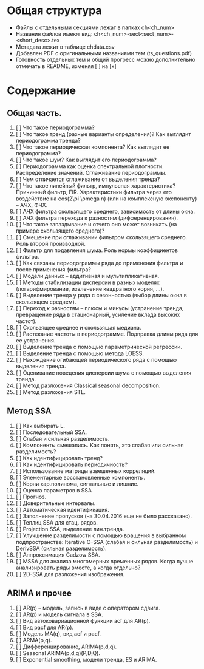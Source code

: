 # Общая структура

- Файлы с отдельными секциями лежат в папках ch<ch_num>
- Названия файлов имеют вид: ch<ch_num>-sect<sect_num>-<short_desc>.tex
- Метадата лежит в таблице chdata.csv
- Добавлен PDF с оригинальными названиями тем (ts_questions.pdf)
- Готовность отдельных тем и общий прогресс можно дополнительно отмечать в README, изменяя [ ] на [x]

# Содержание

## Общая часть.
1. [ ] Что такое периодограмма?
2. [ ] Что такое тренд (разные варианты определения)? Как выглядит периодограмма тренда?
3. [ ] Что такое периодическая компонента? Как выглядит ее периодограмма?
4. [ ] Что такое шум? Как выглядит его периодограмма?
5. [ ] Периодограмма как оценка спектральной плотности. Распределение значений. Сглаживание
периодограммы.
6. [ ] Чем отличается сглаживание от выделения тренда?
7. [ ] Что такое линейный фильтр, импульсная характеристика? Причинный фильтр, FIR.
 Характеристики фильтра через его воздействие на cos(2\pi \omega n) (или на комплексную
экспоненту) – АЧХ, ФЧХ.
9. [ ] AЧХ фильтра скользящего среднего, зависимость от длины окна.
10. [ ] АЧХ фильтра перехода к разностям (дифференцирования).
11. [ ] Что такое запаздывание и отчего оно может возникать (на примере скользящего среднего)?
12. [ ] Смещение при сглаживании фильтром скользящего среднего. Роль второй производной.
13. [ ] Фильтр для подавления шума. Роль нормы коэффициентов фильтра.
14. [ ] Как связаны периодограммы ряда до применения фильтра и после применения фильтра?
15. [ ] Модели данных – аддитивная и мультипликативная.
16. [ ] Методы стабилизации дисперсии в разных моделях (логарифмирование, извлечение квадратного
корня, …).
17. [ ] Выделение тренда у ряда с сезонностью (выбор длины окна в скользящем среднем).
18. [ ] Переход к разностям – плюсы и минусы (устранение тренда, превращение ряда в стационарный,
усиление вклада высоких частот).
19. [ ] Скользящее среднее и скользящая медиана.
20. [ ] Растекание частоты в периодограмме. Подправка длины ряда для ее устранения.
21. [ ] Выделение тренда с помощью параметрической регрессии.
22. [ ] Выделение тренда с помощью метода LOESS.
23. [ ] Нахождение огибающей периодического ряда с помощью выделения тренда.
24. [ ] Оценивание поведения дисперсии шума с помощью выделения тренда.
25. [ ] Метод разложения Classical seasonal decomposition.
26. [ ] Метод разложения STL.

## Метод SSA
1. [ ] Как выбирать L.
2. [ ] Последовательный SSA.
3. [ ] Слабая и сильная разделимость.
4. [ ] Компоненты смешались. Как понять, это слабая или сильная разделимость?
5. [ ] Как идентифицировать тренд?
6. [ ] Как идентифицировать периодичность?
7. [ ] Использование матрицы взвешенных корреляций.
8. [ ] Элементарные восстановленные компоненты.
9. [ ] Корни хар.полинома, сигнальные и лишние.
10. [ ] Оценка параметров в SSA
11. [ ] Прогноз.
12. [ ] Доверительные интервалы.
13. [ ] Автоматическая идентификация.
14. [ ] Заполнение пропусков (на 30.04.2016 еще не было рассказано).
15. [ ] Теплиц SSA для стац. рядов.
16. [ ] Projection SSA, выделение лин.тренда.
17. [ ] Улучшение разделимости с помощью вращения в выбранном подпространстве: Iterative
O-SSA (слабая и сильная разделимость) и DerivSSA (сильная разделимость).
18. [ ] Аппроксимация Cadzow SSA.
19. [ ] MSSA для анализа многомерных временных рядов. Когда лучше анализировать ряды
вместе, а когда отдельно?
20. [ ] 2D-SSA для разложения изображения.

## ARIMA и прочее
1. [ ] AR(p) – модель, запись в виде с оператором сдвига.
2. [ ] AR(p) и модель сигнала в SSA.
3. [ ] Вид автоковариационной функции acf для AR(p).
4. [ ] Вид pacf для AR(p).
5. [ ] Модель MA(q), вид acf и pacf.
6. [ ] ARMA(p,q).
7. [ ] Дифференцирование, ARIMA(p,d,q).
8. [ ] Seasonal ARIMA(p,d,q)(P,D,Q).
9. [ ] Exponential smoothing, модели тренда, ES и ARIMA.
